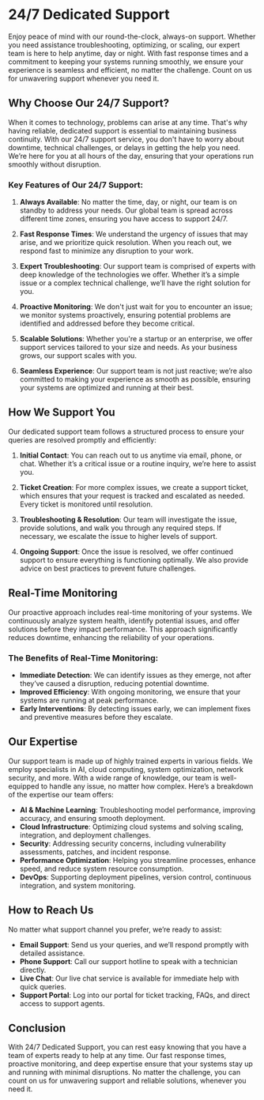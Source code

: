 # 24/7 Dedicated Support

Enjoy peace of mind with our round-the-clock, always-on support. Whether you need assistance troubleshooting, optimizing, or scaling, our expert team is here to help anytime, day or night. With fast response times and a commitment to keeping your systems running smoothly, we ensure your experience is seamless and efficient, no matter the challenge. Count on us for unwavering support whenever you need it.

## Why Choose Our 24/7 Support?

When it comes to technology, problems can arise at any time. That's why having reliable, dedicated support is essential to maintaining business continuity. With our 24/7 support service, you don't have to worry about downtime, technical challenges, or delays in getting the help you need. We’re here for you at all hours of the day, ensuring that your operations run smoothly without disruption.

### Key Features of Our 24/7 Support:

1. **Always Available**: No matter the time, day, or night, our team is on standby to address your needs. Our global team is spread across different time zones, ensuring you have access to support 24/7.
   
2. **Fast Response Times**: We understand the urgency of issues that may arise, and we prioritize quick resolution. When you reach out, we respond fast to minimize any disruption to your work.

3. **Expert Troubleshooting**: Our support team is comprised of experts with deep knowledge of the technologies we offer. Whether it’s a simple issue or a complex technical challenge, we’ll have the right solution for you.

4. **Proactive Monitoring**: We don't just wait for you to encounter an issue; we monitor systems proactively, ensuring potential problems are identified and addressed before they become critical.

5. **Scalable Solutions**: Whether you're a startup or an enterprise, we offer support services tailored to your size and needs. As your business grows, our support scales with you.

6. **Seamless Experience**: Our support team is not just reactive; we’re also committed to making your experience as smooth as possible, ensuring your systems are optimized and running at their best.

## How We Support You

Our dedicated support team follows a structured process to ensure your queries are resolved promptly and efficiently:

1. **Initial Contact**: You can reach out to us anytime via email, phone, or chat. Whether it’s a critical issue or a routine inquiry, we’re here to assist you.
   
2. **Ticket Creation**: For more complex issues, we create a support ticket, which ensures that your request is tracked and escalated as needed. Every ticket is monitored until resolution.

3. **Troubleshooting & Resolution**: Our team will investigate the issue, provide solutions, and walk you through any required steps. If necessary, we escalate the issue to higher levels of support.

4. **Ongoing Support**: Once the issue is resolved, we offer continued support to ensure everything is functioning optimally. We also provide advice on best practices to prevent future challenges.

## Real-Time Monitoring

Our proactive approach includes real-time monitoring of your systems. We continuously analyze system health, identify potential issues, and offer solutions before they impact performance. This approach significantly reduces downtime, enhancing the reliability of your operations.

### The Benefits of Real-Time Monitoring:

- **Immediate Detection**: We can identify issues as they emerge, not after they’ve caused a disruption, reducing potential downtime.
- **Improved Efficiency**: With ongoing monitoring, we ensure that your systems are running at peak performance.
- **Early Interventions**: By detecting issues early, we can implement fixes and preventive measures before they escalate.

## Our Expertise

Our support team is made up of highly trained experts in various fields. We employ specialists in AI, cloud computing, system optimization, network security, and more. With a wide range of knowledge, our team is well-equipped to handle any issue, no matter how complex. Here’s a breakdown of the expertise our team offers:

- **AI & Machine Learning**: Troubleshooting model performance, improving accuracy, and ensuring smooth deployment.
- **Cloud Infrastructure**: Optimizing cloud systems and solving scaling, integration, and deployment challenges.
- **Security**: Addressing security concerns, including vulnerability assessments, patches, and incident response.
- **Performance Optimization**: Helping you streamline processes, enhance speed, and reduce system resource consumption.
- **DevOps**: Supporting deployment pipelines, version control, continuous integration, and system monitoring.

## How to Reach Us

No matter what support channel you prefer, we’re ready to assist:

- **Email Support**: Send us your queries, and we’ll respond promptly with detailed assistance.
- **Phone Support**: Call our support hotline to speak with a technician directly.
- **Live Chat**: Our live chat service is available for immediate help with quick queries.
- **Support Portal**: Log into our portal for ticket tracking, FAQs, and direct access to support agents.

## Conclusion

With 24/7 Dedicated Support, you can rest easy knowing that you have a team of experts ready to help at any time. Our fast response times, proactive monitoring, and deep expertise ensure that your systems stay up and running with minimal disruptions. No matter the challenge, you can count on us for unwavering support and reliable solutions, whenever you need it.
